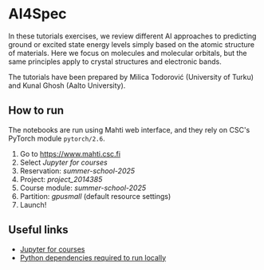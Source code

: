 # AI4Spec

In these tutorials exercises, we review different AI approaches to predicting
ground or excited state energy levels simply based on the atomic structure of
materials. Here we focus on molecules and molecular orbitals, but the same
principles apply to crystal structures and electronic bands.

The tutorials have been prepared by Milica Todorović (University of Turku)
and Kunal Ghosh (Aalto University).

## How to run

The notebooks are run using Mahti web interface, and they rely on CSC's PyTorch
module `pytorch/2.6`.

1. Go to <https://www.mahti.csc.fi>
2. Select *Jupyter for courses*
3. Reservation: *summer-school-2025*
4. Project: *project_2014385*
5. Course module: *summer-school-2025*
6. Partition: *gpusmall* (default resource settings)
7. Launch!

## Useful links

* [Jupyter for courses](https://docs.csc.fi/computing/containers/tykky/)
* [Python dependencies required to run locally](requirements.txt)
